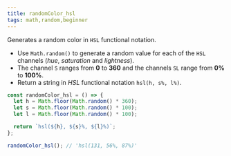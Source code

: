 ```yaml
---
title: randomColor_hsl
tags: math,random,beginner
---
```


Generates a random color in `HSL` functional notation.

- Use `Math.random()` to generate a random value for each of the `HSL` channels (_hue_, _saturation_ and _lightness_).
- The channel `S` ranges from **0** to **360** and the channels `SL` range from **0%** to **100%**.
- Return a string in _HSL_ functional notation `hsl(h, s%, l%)`.

```js
const randomColor_hsl = () => {
  let h = Math.floor(Math.random() * 360);
  let s = Math.floor(Math.random() * 100);
  let l = Math.floor(Math.random() * 100);

  return `hsl(${h}, ${s}%, ${l}%)`;
};
```

```js
randomColor_hsl(); // 'hsl(131, 56%, 87%)'
```
